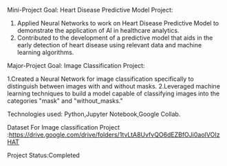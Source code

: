 Mini-Project Goal: Heart Disease Predictive Model Project: 
 1. Applied Neural Networks to work on Heart Disease Predictive Model to demonstrate the application of AI in healthcare analytics. 
 2. Contributed to the development of a predictive model that aids in the early detection of heart disease using relevant data and machine learning algorithms.
    
Major-Project Goal: Image Classification Project: 

 1.Created a Neural Network for image classification specifically  to distinguish  between images with and without masks. 
 2.Leveraged machine learning techniques to build a model capable of classifying images into the categories "mask" and "without_masks." 
 
Technologies used: Python,Jupyter Notebook,Google Collab.

Dataset For Image classification Project :https://drive.google.com/drive/folders/1tvLtA8UvfvQO6dEZBfOJi0aoIVOIzHAT

Project Status:Completed



